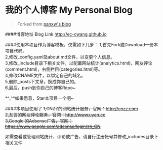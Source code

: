 我的个人博客 My Personal Blog
================

> Forked from [panxw's blog](https://github.com/panxw/panxw.github.com, "panxw's blog")

####博客地址 Blog Link
http://ec-cwang.github.io

####使用本项目作为博客模板，仅需如下几步：
1,首先Fork或Download一份本项目代码。  
2,修改_config.yaml及about.md文件，以变更个人信息。  
3,修改_include目录下相关文件，以配置网站统计(analytics.html)，网友评论(comment.html)，右侧栏目(categories.html)等。  
4,修改CNAME文件，以绑定自己的域名。  
5,删除_posts下文章，换成你自己的。  
6,最后，push到你自己的博客Repo~  

 *^_^*如果愿意，Star本项目一个吧~  

####本项目使用了
~~1,CNZZ的网站统计服务，官网：http://cnzz.com~~  
~~2,友言的网友评论服务，官网：http://www.uyan.cc~~  
~~3,Google 的Adsense广告，官网：https://www.google.com/adsense/login/zh_CN~~  


如需查看或管理网站统计、评论或广告，请自行注册帐号并修改_includes目录下相关文件

